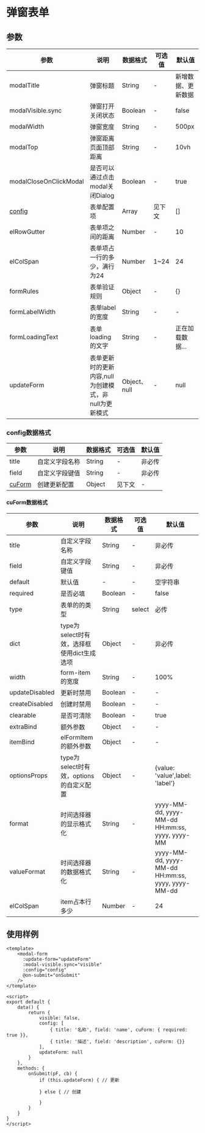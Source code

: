 # 弹窗表单
## 参数
参数|说明|数据格式|可选值|默认值
---|---|---|---|---|
modalTitle|弹窗标题|String|-|新增数据、更新数据
modalVisible.sync|弹窗打开关闭状态|Boolean|-|false
modalWidth|弹窗宽度|String|-|500px
modalTop|弹窗距离页面顶部距离|String|-|10vh
modalCloseOnClickModal|是否可以通过点击modal关闭Dialog|Boolean|-|true
<a href="#config数据格式">config</a> |表单配置项|Array|见下文|[]
elRowGutter|表单项之间的距离|Number|-|10
elColSpan|表单项占一行的多少，满行为24|Number|1~24|24
formRules|表单验证规则|Object|-|{}
formLabelWidth|表单label的宽度|String|-|-
formLoadingText|表单loading的文字|String|-|正在加载数据...
updateForm|表单更新时的更新内容,null为创建模式，非null为更新模式|Object、null|-|null
### config数据格式
参数|说明|数据格式|可选值|默认值
---|---|---|---|---|
title|自定义字段名称|String|-|非必传
field|自定义字段键值|String|-|非必传
<a href="#cuForm数据格式">cuForm</a>|创建更新配置|Object|见下文|-
#### cuForm数据格式
参数|说明|数据格式|可选值|默认值
---|---|---|---|---|
title|自定义字段名称|String|-|非必传
field|自定义字段键值|String|-|非必传
default|默认值|-|-|空字符串
required|是否必填|Boolean|-|false
type|表单的的类型|String|select|必传
dict|type为select时有效，选择框使用dict生成选项|Object|-|非必传
width|form-item的宽度|String|-|100%
updateDisabled|更新时禁用|Boolean|-|-
createDisabled|创建时禁用|Boolean|-|-
clearable|是否可清除|Boolean|-|true
extraBind|额外参数|Object|-|-
itemBind|elFormItem的额外参数|Object|-|-
optionsProps|type为select时有效，options的自定义配置|Object|-|{value: 'value',label: 'label'}
format|时间选择器的显示格式化|String|-|yyyy-MM-dd, yyyy-MM-dd HH:mm:ss, yyyy, yyyy-MM
valueFormat|时间选择器的数据格式化|String|-|yyyy-MM-dd, yyyy-MM-dd HH:mm:ss, yyyy, yyyy-MM-dd
elColSpan|item占本行多少|Number|-|24

## 使用样例
```Vue
<template>
    <modal-form
      :update-form="updateForm"
      :modal-visible.sync="visible"
      :config="config"
      @on-submit="onSubmit"
    />
</template>

<script>
export default {
    data() {
        return {
            visible: false,
            config: [
                { title: '名称', field: 'name', cuForm: { required: true }},
                { title: '描述', field: 'description', cuForm: {}}
            ],
            updateForm: null         
        }
    },
    methods: {
        onSubmit(pF, cb) {
            if (this.updateForm) { // 更新

            } else { // 创建

            }
        }
    }
}
</script>
```
